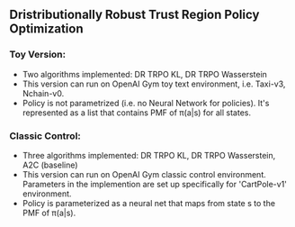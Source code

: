 ## Dristributionally Robust Trust Region Policy Optimization 

### Toy Version: 
* Two algorithms implemented: DR TRPO KL, DR TRPO Wasserstein
* This version can run on OpenAI Gym toy text environment, i.e. Taxi-v3, Nchain-v0.
* Policy is not parametrized (i.e. no Neural Network for policies). It's represented as a list that contains PMF of π(a|s) for all states. 

### Classic Control: 
* Three algorithms implemented: DR TRPO KL, DR TRPO Wasserstein, A2C (baseline)
* This version can run on OpenAI Gym classic control environment. Parameters in the implemention are set up specifically for 'CartPole-v1' environment. 
* Policy is parameterized as a neural net that maps from state s to the PMF of π(a|s).

